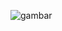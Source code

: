 ![gambar]([http://url/to/img.png](https://github.com/SiapaNamam/apotech/blob/main/assets/bottom_app_bar/add.png)https://github.com/SiapaNamam/apotech/blob/main/assets/bottom_app_bar/add.png)
